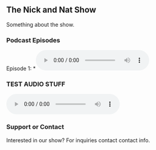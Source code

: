 ## The Nick and Nat Show
Something about the show.

### Podcast Episodes
Episode 1: 
*<audio controls><source src="thenickandnatshow.github.io/media/MutilatedLips.mp3" type="audio/mpeg"> : Your Browser does not support the audio element.

### TEST AUDIO STUFF
<audio controls><source src="thenickandnatshow.github.io/media/MutilatedLips.mp3" type="audio/mpeg"> : Your Browser does not support the audio element.

### Support or Contact
Interested in our show? For inquiries contact contact info.
